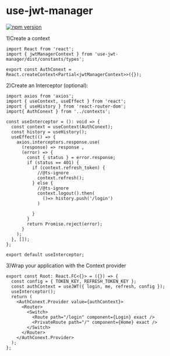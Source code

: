 # use-jwt-manager

[![npm version](https://badge.fury.io/js/use-jwt-manager.svg)](https://badge.fury.io/js/use-jwt-manager)

1)Create a context

```
import React from 'react';
import { jwtManagerContext } from 'use-jwt-manager/dist/constants/types';

export const AuthConext = React.createContext<Partial<jwtManagerContext>>({});
```

2)Create an Interceptor (optional):
```
import axios from 'axios';
import { useContext, useEffect } from 'react';
import { useHistory } from 'react-router-dom';
import{ AuthConext } from '../contexts';

const useInterceptor = (): void => {
  const context = useContext(AuthConext);
  const history = useHistory();
  useEffect(() => {
    axios.interceptors.response.use(
      (response) => response , 
      (error) => {
        const { status } = error.response;
        if (status == 401) {
          if (context.refresh_token) {
            //@ts-ignore 
            context.refresh();
          } else {
            //@ts-ignore 
            context.logout().then(
              ()=> history.push('/login')
            )
           
          }
        }
        return Promise.reject(error);
      }
    );
  }, []);
};

export default useInterceptor;
```


3)Wrap your application with the Context provider

```
export const Root: React.FC<{}> = ({}) => {
  const config = { TOKEN_KEY, REFRESH_TOKEN_KEY };
  const authContext = useJWT({ login, me, refresh, config });
  useInterceptor();
  return (
    <AuthConext.Provider value={authContext}>
      <Router>
        <Switch>
          <Route path="/login" component={Login} exact />
          <PrivateRoute path="/" component={Home} exact />
        </Switch>
      </Router>
    </AuthConext.Provider>
  );
};
```
